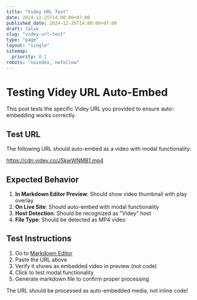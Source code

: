 ```yaml
---
title: "Videy URL Test"
date: 2024-12-25T14:00:00+07:00
published_date: 2024-12-25T14:00:00+07:00
draft: false
slug: "videy-url-test"
type: "page"
layout: "single"
sitemap:
  priority: 0.1
robots: "noindex, nofollow"
---
```


# Testing Videy URL Auto-Embed

This post tests the specific Videy URL you provided to ensure auto-embedding works correctly.

## Test URL

The following URL should auto-embed as a video with modal functionality:

https://cdn.videy.co/JSkwWNMB1.mp4

## Expected Behavior

1. **In Markdown Editor Preview**: Should show video thumbnail with play overlay
2. **On Live Site**: Should auto-embed with modal functionality
3. **Host Detection**: Should be recognized as "Videy" host
4. **File Type**: Should be detected as MP4 video

## Test Instructions

1. Go to [Markdown Editor](/markdown-editor/)
2. Paste the URL above
3. Verify it shows as embedded video in preview (not code)
4. Click to test modal functionality
5. Generate markdown file to confirm proper processing

The URL should be processed as auto-embedded media, not inline code!